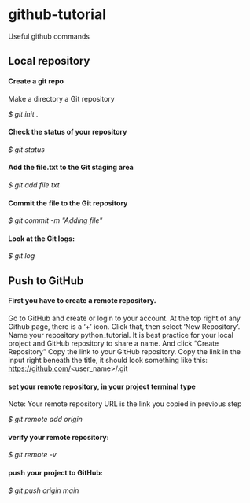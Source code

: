 # github-tutorial

Useful github commands
 

## Local repository

#### Create a git repo
Make a directory a Git repository

*$ git init .*

#### Check the status of your repository

*$ git status*

#### Add the file.txt to the Git staging area

*$ git add file.txt*

#### Commit the file to the Git repository

*$ git commit -m "Adding file"*

#### Look at the Git logs:

*$ git log*


##
## Push to GitHub

#### First you have to create a remote repository. 
Go to GitHub and create or login to your account.
At the top right of any Github page, there is a ‘+’ icon. Click that, then select ‘New Repository’.
Name your repository python_tutorial. It is best practice for your local project and GitHub repository to share a name.
And click “Create Repository”
Copy the link to your GitHub repository.
Copy the link in the input right beneath the title, it should look something like this:
https://github.com/<user_name>/<repo>.git

#### set your remote repository, in your project terminal type
Note: Your remote repository URL is the link you copied in previous step

*$ git remote add origin <remote repository URL>*

#### verify your remote repository:
*$ git remote -v*

#### push your project to GitHub:

*$ git push origin main*
